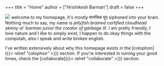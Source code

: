 +++
title = "Home"
author = ["Hrishikesh Barman"]
draft = false
+++

![](/ox-hugo/homepage_poster.png)
welcome to my homepage, it's mostly मानसिक मूठ siphoned into your brain. Nothing much to say, my name is _jellyfish brained certified cloudhead skinny ol' barman junior the creator of garbage III_. I am pretty friendly, I love nature and I like to simply exist, I happen to do okay things with the computah, also I speak and write broken english.

I've written extensively about why this homepage exists in the [colophon]({{< relref "colophon" >}}) section. If you're interested in ruining your good times, check the [collaborate]({{< relref "collaborate" >}}) section.

